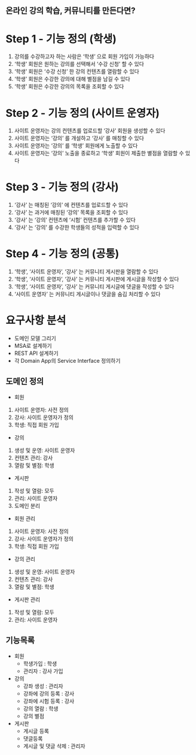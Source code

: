 ## 온라인 강의 학습, 커뮤니티를 만든다면?
# Step 1 - 기능 정의 (학생)
1. 강의를 수강하고자 하는 사람은 ‘학생’ 으로 회원 가입이 가능하다
2. ‘학생’ 회원은 원하는 강의를 선택해서 ‘수강 신청’ 할 수 있다
3. ‘학생’ 회원은 ‘수강 신청’ 한 강의 컨텐츠를 열람할 수 있다
4. ‘학생’ 회원은 수강한 강의에 대해 별점을 남길 수 있다
5. ‘학생’ 회원은 수강한 강의의 목록을 조회할 수 있다
# Step 2 - 기능 정의 (사이트 운영자)
1. 사이트 운영자는 강의 컨텐츠를 업로드할 ‘강사’ 회원을 생성할 수 있다
2. 사이트 운영자는 ‘강의’ 를 개설하고 ‘강사’ 를 매칭할 수 있다
3. 사이트 운영자는 ‘강의’ 를 ‘학생’ 회원에게 노출할 수 있다
4. 사이트 운영자는 ‘강의’ 노출을 종료하고 ‘학생’ 회원이 제출한 별점을 열람할 수 있다
# Step 3 - 기능 정의 (강사)
1. ‘강사’ 는 매칭된 ‘강의’ 에 컨텐츠를 업로드할 수 있다
2. ‘강사’ 는 과거에 매칭된 ‘강의’ 목록을 조회할 수 있다
3. ‘강사’ 는 ‘강의’ 컨텐츠에 ‘시험’ 컨텐츠를 추가할 수 있다
4. ‘강사’ 는 ‘강의’ 를 수강한 학생들의 성적을 입력할 수 있다
# Step 4 - 기능 정의 (공통)
1. ‘학생’, ‘사이트 운영자’, ‘강사’ 는 커뮤니티 게시판을 열람할 수 있다
2. ‘학생’, ‘사이트 운영자’, ‘강사’ 는 커뮤니티 게시판에 게시글을 작성할 수 있다
3. ‘학생’, ‘사이트 운영자’, ‘강사’ 는 커뮤니티 게시글에 댓글을 작성할 수 있다
4. ‘사이트 운영자’ 는 커뮤니티 게시글이나 댓글을 숨김 처리할 수 있다
# 요구사항 분석
* 도메인 모델 그리기
* MSA로 설계하기
* REST API 설계하기
* 각 Domain App의 Service Interface 정의하기
## 도메인 정의
* 회원
1. 사이트 운영자: 사전 정의
2. 강사: 사이트 운영자가 정의
3. 학생: 직접 회원 가입
* 강의
1. 생성 및 운영: 사이트 운영자
2. 컨텐츠 관리: 강사
3. 열람 및 별점: 학생
* 게시판
1. 작성 및 열람: 모두
2. 관리: 사이트 운영자
3. 도메인 분리
* 회원 관리
1. 사이트 운영자: 사전 정의
2. 강사: 사이트 운영자가 정의
3. 학생: 직접 회원 가입
* 강의 관리
1. 생성 및 운영: 사이트 운영자
2. 컨텐츠 관리: 강사
3. 열람 및 별점: 학생
* 게시판 관리
1. 작성 및 열람: 모두
2. 관리: 사이트 운영자
 
## 기능목록
* 회원
  * 학생가입 : 학생
  * 관리자 : 강사 가입
* 강의
  * 강좌 생성 : 관리자
  * 강좌에 강의 등록 : 강사
  * 강좌에 시험 등록 : 강사
  * 강의 열람 : 학생
  * 강의 별점
* 게시판
  * 게시글 등록
  * 댓글등록
  * 게시글 및 댓글 삭제 : 관리자

